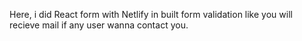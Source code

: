 Here, i did React form with Netlify in built form validation like you will recieve mail if any user wanna contact you.

